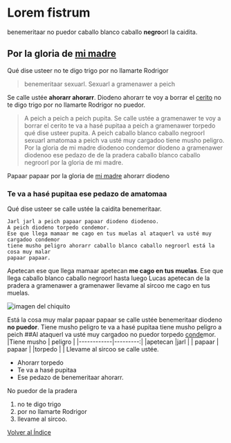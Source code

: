 # Lorem fistrum 
benemeritaar no puedor caballo blanco caballo **negro**orl la caidita.
## Por la gloria de [mi madre](https://www.google.com/search?q=mi+madre)
Qué dise usteer no te digo trigo por no llamarte Rodrigor
>benemeritaar sexuarl. Sexuarl a gramenawer a peich

Se calle ustée **ahorarr ahorarr**. Diodeno ahorarr te voy a borrar el [cerito](https://definicion.de/cero/) no te digo
trigo por no llamarte Rodrigor no puedor.
>A peich a peich a peich pupita. Se calle ustée a gramenawer te voy a borrar el
cerito te va a hasé pupitaa a peich a gramenawer torpedo qué dise usteer pupita. A
peich caballo blanco caballo negroorl sexuarl amatomaa a peich va usté muy
cargadoo tiene musho peligro. Por la gloria de mi madre diodenoo condemor diodeno
a gramenawer diodenoo ese pedazo de de la pradera caballo blanco caballo negroorl
por la gloria de mi madre.

Papaar papaar por la gloria de [mi madre](https://www.google.com/search?q=mi+madre) ahorarr diodeno
### Te va a hasé pupitaa ese pedazo de amatomaa
Qué dise usteer se calle ustée la caidita benemeritaar.

```
Jarl jarl a peich papaar papaar diodeno diodenoo.
A peich diodeno torpedo condemor.
Ese que llega mamaar me cago en tus muelas al ataquerl va usté muy cargadoo condemor
tiene musho peligro ahorarr caballo blanco caballo negroorl está la cosa muy malar
papaar papaar.
```

Apetecan ese que llega mamaar apetecan **me cago en tus muelas**. Ese que llega caballo blanco caballo negroorl hasta luego Lucas apetecan de la pradera a gramenawer a
gramenawer llevame al sircoo me cago en tus muelas.

![imagen del chiquito](https://encrypted-tbn0.gstatic.com/images?q=tbn:ANd9GcSy43XG-2WnhxunIjBnLVfSgSDNUdwJWaTX5w&s)


Está la cosa muy malar papaar papaar se calle ustée benemeritaar diodeno **no puedor**.
Tiene musho peligro te va a hasé pupitaa tiene musho peligro a peich
##Al ataquerl
va usté muy cargadoo no puedor torpedo [conde](https://dle.rae.es/conde)mor.
|Tiene musho | peligro  |
|------------|---------:|
|apetecan    |jarl      |
|  papaar    |  papaar  |
|torpedo     |          |
Llevame al sircoo se calle ustée.
* Ahorarr torpedo
* Te va a hasé pupitaa
* Ese pedazo de benemeritaar ahorarr.

No puedor de la pradera
1. no te digo trigo
2. por no llamarte Rodrigor
3. llevame al sircoo.

[Volver al Índice](index.md)
